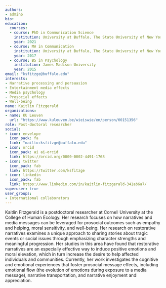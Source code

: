 ```yaml
---
authors:
- admin6
bio: 
education:
  courses:
  - course: PhD in Communication Science
    institution: University at Buffalo, The State University of New York
    year: 2021
  - course: MA in Communication
    institution: University at Buffalo, The State University of New York
    year: 2017
  - course: BS in Psychology
    institution: James Madison University
    year: 2015
email: "ksfitzge@buffalo.edu"
interests:
- Narrative processing and persuasion
- Entertainment media effects
- Media psychology
- Prosocial effects
- Well-being 
name: Kaitlin Fitzgerald
organizations:
- name: KU Leuven
  url: "https://www.kuleuven.be/wieiswie/en/person/00151356"
role: Post-doctoral researcher
social:
- icon: envelope
  icon_pack: fa
  link: "mailto:ksfitzge@buffalo.edu"
- icon: orcid
  icon_pack: ai ai-orcid
  link: https://orcid.org/0000-0002-4491-1768
- icon: twitter
  icon_pack: fab
  link: https://twitter.com/ksfitzge
- icon: linkedin
  icon_pack: fab
  link: https://www.linkedin.com/in/kaitlin-fitzgerald-341ab6a7/
superuser: true
user_groups:
- International collaborators
---
```


Kaitlin Fitzgerald is a postdoctoral researcher at Cornell University at the College of Human Ecology. Her research focuses on how narratives and media messages can be leveraged for prosocial outcomes such as empathy and helping, moral sensitivity, and well-being. Her research on restorative narratives examines a unique approach to sharing stories about tragic events or social issues through emphasizing character strengths and meaningful progression. Her studies in this area have found that restorative narratives are an especially effective way to induce positive emotions and moral elevation, which in turn increase the desire to help affected individuals and communities. Currently, her work investigates the cognitive and emotional experiences that foster prosocial message effects, including emotional flow (the evolution of emotions during exposure to a media message), narrative transportation, and narrative enjoyment and appreciation.